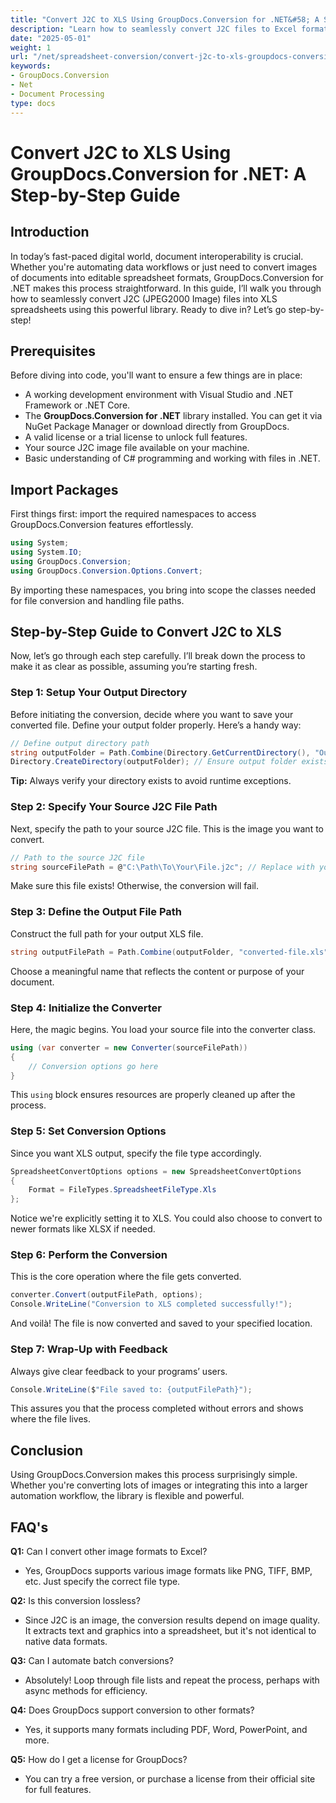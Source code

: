 ```yaml
---
title: "Convert J2C to XLS Using GroupDocs.Conversion for .NET&#58; A Step-by-Step Guide"
description: "Learn how to seamlessly convert J2C files to Excel format using GroupDocs.Conversion for .NET with this comprehensive guide."
date: "2025-05-01"
weight: 1
url: "/net/spreadsheet-conversion/convert-j2c-to-xls-groupdocs-conversion-net/"
keywords:
- GroupDocs.Conversion
- Net
- Document Processing
type: docs
---
```

# Convert J2C to XLS Using GroupDocs.Conversion for .NET: A Step-by-Step Guide

## Introduction

In today’s fast-paced digital world, document interoperability is crucial. Whether you're automating data workflows or just need to convert images of documents into editable spreadsheet formats, GroupDocs.Conversion for .NET makes this process straightforward. In this guide, I’ll walk you through how to seamlessly convert J2C (JPEG2000 Image) files into XLS spreadsheets using this powerful library. Ready to dive in? Let’s go step-by-step!


## Prerequisites

Before diving into code, you'll want to ensure a few things are in place:
- A working development environment with Visual Studio and .NET Framework or .NET Core.
- The **GroupDocs.Conversion for .NET** library installed. You can get it via NuGet Package Manager or download directly from GroupDocs.
- A valid license or a trial license to unlock full features.
- Your source J2C image file available on your machine.
- Basic understanding of C# programming and working with files in .NET.


## Import Packages

First things first: import the required namespaces to access GroupDocs.Conversion features effortlessly.

```csharp
using System;
using System.IO;
using GroupDocs.Conversion;
using GroupDocs.Conversion.Options.Convert;
```

By importing these namespaces, you bring into scope the classes needed for file conversion and handling file paths.


## Step-by-Step Guide to Convert J2C to XLS

Now, let’s go through each step carefully. I’ll break down the process to make it as clear as possible, assuming you’re starting fresh.


### Step 1: Setup Your Output Directory

Before initiating the conversion, decide where you want to save your converted file. Define your output folder properly. Here’s a handy way:

```csharp
// Define output directory path
string outputFolder = Path.Combine(Directory.GetCurrentDirectory(), "Output");
Directory.CreateDirectory(outputFolder); // Ensure output folder exists
```

**Tip:** Always verify your directory exists to avoid runtime exceptions. 


### Step 2: Specify Your Source J2C File Path

Next, specify the path to your source J2C file. This is the image you want to convert.

```csharp
// Path to the source J2C file
string sourceFilePath = @"C:\Path\To\Your\File.j2c"; // Replace with your actual file path
```

Make sure this file exists! Otherwise, the conversion will fail.


### Step 3: Define the Output File Path

Construct the full path for your output XLS file.

```csharp
string outputFilePath = Path.Combine(outputFolder, "converted-file.xls");
```

Choose a meaningful name that reflects the content or purpose of your document.


### Step 4: Initialize the Converter

Here, the magic begins. You load your source file into the converter class.

```csharp
using (var converter = new Converter(sourceFilePath))
{
    // Conversion options go here
}
```

This `using` block ensures resources are properly cleaned up after the process.


### Step 5: Set Conversion Options

Since you want XLS output, specify the file type accordingly.

```csharp
SpreadsheetConvertOptions options = new SpreadsheetConvertOptions
{
    Format = FileTypes.SpreadsheetFileType.Xls
};
```

Notice we're explicitly setting it to XLS. You could also choose to convert to newer formats like XLSX if needed.


### Step 6: Perform the Conversion

This is the core operation where the file gets converted.

```csharp
converter.Convert(outputFilePath, options);
Console.WriteLine("Conversion to XLS completed successfully!");
```

And voilà! The file is now converted and saved to your specified location.


### Step 7: Wrap-Up with Feedback

Always give clear feedback to your programs’ users.

```csharp
Console.WriteLine($"File saved to: {outputFilePath}");
```

This assures you that the process completed without errors and shows where the file lives.

## Conclusion

Using GroupDocs.Conversion makes this process surprisingly simple. Whether you're converting lots of images or integrating this into a larger automation workflow, the library is flexible and powerful.

## FAQ's

**Q1:** Can I convert other image formats to Excel?  

- Yes, GroupDocs supports various image formats like PNG, TIFF, BMP, etc. Just specify the correct file type.

**Q2:** Is this conversion lossless?  

- Since J2C is an image, the conversion results depend on image quality. It extracts text and graphics into a spreadsheet, but it's not identical to native data formats.

**Q3:** Can I automate batch conversions?  

- Absolutely! Loop through file lists and repeat the process, perhaps with async methods for efficiency.

**Q4:** Does GroupDocs support conversion to other formats?  

- Yes, it supports many formats including PDF, Word, PowerPoint, and more.

**Q5:** How do I get a license for GroupDocs?  

- You can try a free version, or purchase a license from their official site for full features.